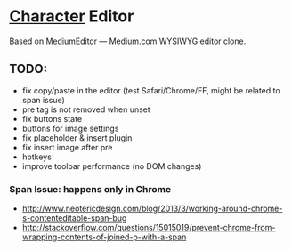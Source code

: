 # [Character](http://github.com/slate-studio/character) Editor

Based on [MediumEditor](https://github.com/daviferreira/medium-editor) — Medium.com WYSIWYG editor clone.

## TODO:
 - fix copy/paste in the editor (test Safari/Chrome/FF, might be related to span issue)
 - pre tag is not removed when unset
 - fix buttons state
 - buttons for image settings
 - fix placeholder & insert plugin
 - fix insert image after pre
 - hotkeys
 - improve toolbar performance (no DOM changes)

### Span Issue: happens only in Chrome

* http://www.neotericdesign.com/blog/2013/3/working-around-chrome-s-contenteditable-span-bug
* http://stackoverflow.com/questions/15015019/prevent-chrome-from-wrapping-contents-of-joined-p-with-a-span